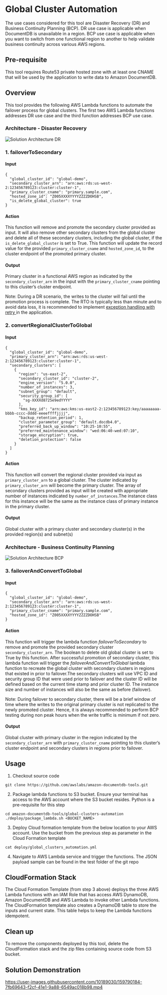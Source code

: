 # Global Cluster Automation
The use cases considered for this tool are Disaster Recovery (DR) and Business Continuity Planning (BCP). DR use case is applicable when DocumentDB is unavailable in a region. BCP use case is applicable when you want to switch from one functional region to another to help validate business continuity across various AWS regions.

## Pre-requisite
This tool requires Route53 private hosted zone with at least one CNAME that will be used by the application to write data to Amazon DocumentDB.

## Overview
This tool provides the following AWS Lambda functions to automate the failover process for global clusters. The first two AWS Lambda functions addresses DR use case and the third function addresses BCP use case.

### Architecture - Disaster Recovery
![Solution Architecture DR](images/GlobalClustersAutomation-DR.png)

### 1. failoverToSecondary
#### Input
```
{
  "global_cluster_id": "global-demo",
  "secondary_cluster_arn": "arn:aws:rds:us-west-2:123456789123:cluster:cluster-1",
  "primary_cluster_cname": "primary.sample.com",
  "hosted_zone_id": "Z005XXXXYYYYZZZZDOHSB",
  "is_delete_global_cluster": true
}
```
#### Action
This function will remove and promote the secondary cluster provided as input. It will also remove other secondary clusters from the global cluster and delete all of these secondary clusters, including the global cluster, if the `is_delete_global_cluster` is set to True. This function will update the record value for the provided `primary_cluster_cname` and `hosted_zone_id`, to the cluster endpoint of the promoted primary cluster.   
#### Output
Primary cluster in a functional AWS region as indicated by the `secondary_cluster_arn` in the input with the `primary_cluster_cname` pointing to this cluster’s cluster endpoint. 

Note: During a DR scenario, the writes to the cluster will fail until the promotion process is complete. The RTO is typically less than minute and to avoid data loss, it is recommended to implement <a href="https://aws.amazon.com/blogs/database/building-resilient-applications-with-amazon-documentdb-with-mongodb-compatibility-part-2-exception-handling/" target="_blank">exception handling with retry </a>in the application. 

### 2. convertRegionalClusterToGlobal
#### Input
```
{
  "global_cluster_id": "global-demo",
  "primary_cluster_arn": "arn:aws:rds:us-west-2:123456789123:cluster:cluster-1",
  "secondary_clusters": [
    {
      "region": "us-east-2",
      "secondary_cluster_id": "cluster-2",
      "engine_version": "5.0.0",
      "number_of_instances": 3,
      "subnet_group": "default",
      "security_group_id": [
        "sg-XXXXd8725e9edYYYY"
      ],
      "kms_key_id": "arn:aws:kms:us-east2-2:123456789123:key/aaaaaaaa-bbbb-cccc-dddd-eeeeffffjjjj",
      "backup_retention_period": 1,
      "cluster_parameter_group": "default.docdb4.0",
      "preferred_back_up_window": "10:25-10:55",
      "preferred_maintenance_window": "wed:06:40-wed:07:10",
      "storage_encryption": true,
      "deletion_protection": false
    }
  ]
}
```
#### Action
This function will convert the regional cluster provided via input as `primary_cluster_arn` to a global cluster. The cluster indicated by `primary_cluster_arn` will become the primary cluster. The array of secondary clusters provided as input will be created with appropriate number of instances indicated by `number_of_instances`.The instance class for this instance will be the same as the instance class of primary instance in the primary cluster.

#### Output
Global cluster with a primary cluster and secondary cluster(s) in the provided region(s) and subnet(s) 

### Architecture - Business Continuity Planning  
![Solution Architecture BCP](images/GlobalClustersAutomation-BCP.png)

### 3. failoverAndConvertToGlobal
#### Input
```
{
  "global_cluster_id": "global-demo",
  "secondary_cluster_arn": "arn:aws:rds:us-west-2:123456789123:cluster:cluster-1",
  "primary_cluster_cname": "primary.sample.com",
  "hosted_zone_id": "Z005XXXXYYYYZZZZDOHSB"
}
```
#### Action
This function will trigger the lambda function *failoverToSecondary* to remove and promote the provided secondary cluster `secondary_cluster_arn`. The boolean to delete old global cluster is set to True by this function. After successful promotion of secondary cluster, this lambda function will trigger the *failoverAndConvertToGlobal* lambda function to recreate the global cluster with secondary clusters in regions that existed in prior to failover.The secondary clusters will use VPC ID and security group ID that were used prior to failover and the cluster ID will be defined based on the current time stamp and prior cluster ID. The instance size and number of instances will also be the same as before (failover).

Note: During failover to secondary cluster, there will be a brief window of time where the writes to the original primary cluster is not replicated to the newly promoted cluster. Hence, it is always recommended to perform BCP testing during non peak hours when the write traffic is minimum if not zero.

#### Output
Global cluster with primary cluster in the region indicated by the `secondary_cluster_arn` with `primary_cluster_cname` pointing to this cluster’s cluster endpoint and secondary clusters in regions prior to failover. 

## Usage
1. Checkout source code
```
git clone https://github.com/awslabs/amazon-documentdb-tools.git
```
2. Package lambda functions to S3 bucket. Ensure your terminal has access to the AWS account where the S3 bucket resides. Python is a pre-requisite for this step
```
cd amazon-documentdb-tools/global-clusters-automation
./deploy/package_lambda.sh <BUCKET_NAME>
```
3. Deploy Cloud formation template from the below location to your AWS account. Use the bucket from the previous step as parameter in the Cloud Formation template
```
cat deploy/global_clusters_automation.yml
```
4. Navigate to AWS Lambda service and trigger the functions. The JSON payload sample can be found in the test folder of the git repo

## CloudFormation Stack
The Cloud Formation Template (from step 3 above) deploys the three AWS Lambda functions with an IAM Role that has access AWS DynamoDB, Amazon DocumentDB and AWS Lambda to invoke other Lambda functions. The CloudFormation template also creates a DynamoDB table to store the inputs and current state. This table helps to keep the Lambda functions idempotent. 

## Clean up
To remove the components deployed by this tool, delete the CloudFormation stack and the zip files containing source code from S3 bucket.

## Solution Demonstration
https://user-images.githubusercontent.com/10189030/159790184-7fb69643-f2cf-41e1-9a88-6549ac018b98.mp4

